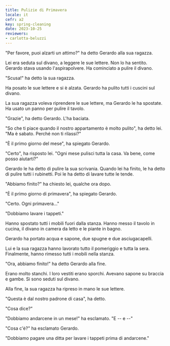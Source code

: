 ```yaml
---
title: Pulizie di Primavera
locale: it
cefr: a2
key: spring-cleaning
date: 2023-10-25
reviewers:
- carlotta-beluzzi
---
```


"Per favore, puoi alzarti un attimo?" ha detto Gerardo alla sua ragazza.

Lei era seduta sul divano, a leggere le sue lettere. Non lo ha sentito. Gerardo stava usando l'aspirapolvere. Ha cominciato a pulire il divano.

"Scusa!" ha detto la sua ragazza.

Ha posato le sue lettere e si è alzata. Gerardo ha pulito tutti i cuscini sul divano.

La sua ragazza voleva riprendere le sue lettere, ma Gerardo le ha spostate. Ha usato un panno per pulire il tavolo.

"Grazie", ha detto Gerardo. L'ha baciata.

"So che ti piace quando il nostro appartamento è molto pulito", ha detto lei. "Ma è sabato. Perché non ti rilassi?"

"È il primo giorno del mese", ha spiegato Gerardo.

"Certo", ha risposto lei. "Ogni mese pulisci tutta la casa. Va bene, come posso aiutarti?"

Gerardo le ha detto di pulire la sua scrivania. Quando lei ha finito, le ha detto di pulire tutti i rubinetti. Poi le ha detto di lavare tutte le tende.

"Abbiamo finito?" ha chiesto lei, qualche ora dopo.

"È il primo giorno di primavera", ha spiegato Gerardo.

"Certo. Ogni primavera..."

"Dobbiamo lavare i tappeti."

Hanno spostato tutti i mobili fuori dalla stanza. Hanno messo il tavolo in cucina, il divano in camera da letto e le piante in bagno.

Gerardo ha portato acqua e sapone, due spugne e due asciugacapelli.

Lui e la sua ragazza hanno lavorato tutto il pomeriggio e tutta la sera. Finalmente, hanno rimesso tutti i mobili nella stanza.

"Ora, abbiamo finito!" ha detto Gerardo alla fine.

Erano molto stanchi. I loro vestiti erano sporchi. Avevano sapone su braccia e gambe. Si sono seduti sul divano.

Alla fine, la sua ragazza ha ripreso in mano le sue lettere.

"Questa è dal nostro padrone di casa", ha detto.

"Cosa dice?"

"Dobbiamo andarcene in un mese!" ha esclamato. "E -- e --"

"Cosa c'è?" ha esclamato Gerardo.

"Dobbiamo pagare una ditta per lavare i tappeti prima di andarcene."
